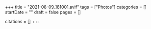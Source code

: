 +++
title = "2021-08-09_181001.avif"
tags = ["Photos"]
categories = []
startDate = ""
draft = false
pages = []

citations = []
+++
